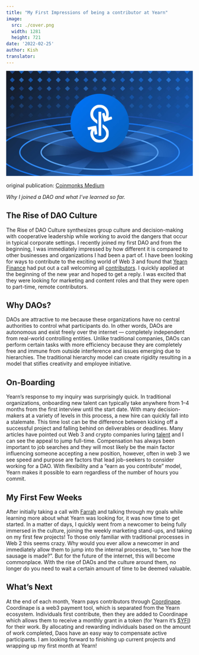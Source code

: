 ```yaml
---
title: "My First Impressions of being a contributor at Yearn"
image:
  src: ./cover.png
  width: 1281
  height: 721
date: '2022-02-25'
author: Kish
translator: 
---
```


![](cover.png?w=800&h=450)

original publication: [Coinmonks Medium](https://medium.com/coinmonks/my-first-impressions-of-being-a-contributor-at-yearn-e154743b9cd5)

*Why I joined a DAO and what I’ve learned so far.*

## The Rise of DAO Culture
The Rise of DAO Culture synthesizes group culture and decision-making with cooperative leadership while working to avoid the dangers that occur in typical corporate settings. I recently joined my first DAO and from the beginning, I was immediately impressed by how different it is compared to other businesses and organizations I had been a part of. I have been looking for ways to contribute to the exciting world of Web 3 and found that [Yearn Finance](https://yearn.finance/#/home) had put out a call welcoming all [contributors](https://twitter.com/iearnfinance/status/1445799269189881864). I quickly applied at the beginning of the new year and hoped to get a reply. I was excited that they were looking for marketing and content roles and that they were open to part-time, remote contributors.

## Why DAOs?
DAOs are attractive to me because these organizations have no central authorities to control what participants do. In other words, DAOs are autonomous and exist freely over the internet — completely independent from real-world controlling entities. Unlike traditional companies, DAOs can perform certain tasks with more efficiency because they are completely free and immune from outside interference and issues emerging due to hierarchies. The traditional hierarchy model can create rigidity resulting in a model that stifles creativity and employee initiative.

## On-Boarding
Yearn’s response to my inquiry was surprisingly quick. In traditional organizations, onboarding new talent can typically take anywhere from 1–4 months from the first interview until the start date. With many decision-makers at a variety of levels in this process, a new hire can quickly fall into a stalemate. This time lost can be the difference between kicking off a successful project and falling behind on deliverables or deadlines. Many articles have pointed out Web 3 and crypto companies luring [talent](https://www.bloomberg.com/news/articles/2022-02-05/are-crypto-daos-the-new-wall-street-jobs-seekers-try-blockchain-over-banking) and I can see the appeal to jump full-time. Compensation has always been important to job searches and they will most likely be the main factor influencing someone accepting a new position, however, often in web 3 we see speed and purpose are factors that lead job-seekers to consider working for a DAO. With flexibility and a “earn as you contribute” model, Yearn makes it possible to earn regardless of the number of hours you commit.

## My First Few Weeks
After initially taking a call with [Farrah](https://twitter.com/_farrahmay) and talking through my goals while learning more about what Yearn was looking for, it was now time to get started. In a matter of days, I quickly went from a newcomer to being fully immersed in the culture, joining the weekly marketing stand-ups, and taking on my first few projects! To those only familiar with traditional processes in Web 2 this seems crazy. Why would you ever allow a newcomer in and immediately allow them to jump into the internal processes, to “see how the sausage is made?”. But for the future of the internet, this will become commonplace. With the rise of DAOs and the culture around them, no longer do you need to wait a certain amount of time to be deemed valuable.

## What’s Next
At the end of each month, Yearn pays contributors through [Coordinape](https://coordinape.com/). Coordinape is a web3 payment tool, which is separated from the Yearn ecosystem. Individuals first contribute, then they are added to Coordinape which allows them to receive a monthly grant in a token (for Yearn it’s [$YFI](https://coinmarketcap.com/currencies/yearn-finance/)) for their work. By allocating and rewarding individuals based on the amount of work completed, Daos have an easy way to compensate active participants. I am looking forward to finishing up current projects and wrapping up my first month at Yearn!
